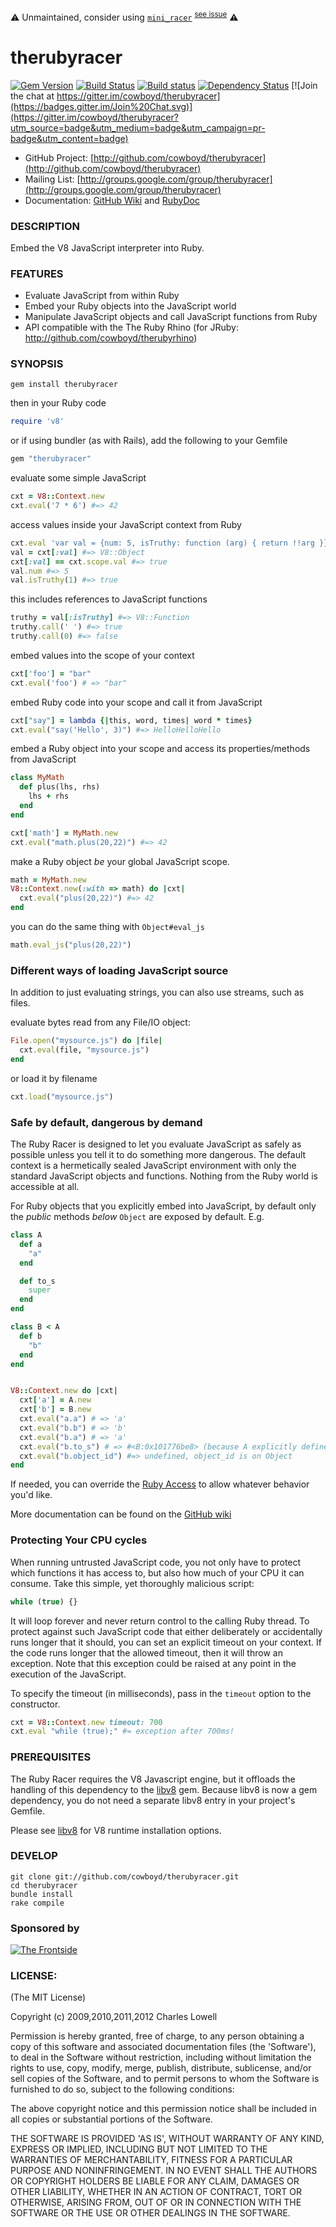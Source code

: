 ⚠️ Unmaintained, consider using [`mini_racer`](https://github.com/rubyjs/mini_racer) <sup><a href="https://github.com/rubyjs/therubyracer/issues/462">see issue</a></sup> ⚠️

# therubyracer

[![Gem Version](https://badge.fury.io/rb/therubyracer.png)](http://badge.fury.io/rb/therubyracer)
[![Build Status](https://travis-ci.org/cowboyd/therubyracer.png?branch=master)](https://travis-ci.org/cowboyd/therubyracer)
[![Build status](https://ci.appveyor.com/api/projects/status/aqw06doke164dca7?svg=true)](https://ci.appveyor.com/project/cowboyd/therubyracer)
[![Dependency Status](https://gemnasium.com/cowboyd/therubyracer.png)](https://gemnasium.com/cowboyd/therubyracer)
[![Join the chat at https://gitter.im/cowboyd/therubyracer](https://badges.gitter.im/Join%20Chat.svg)](https://gitter.im/cowboyd/therubyracer?utm_source=badge&utm_medium=badge&utm_campaign=pr-badge&utm_content=badge)


* GitHub Project: [http://github.com/cowboyd/therubyracer](http://github.com/cowboyd/therubyracer)
* Mailing List: [http://groups.google.com/group/therubyracer](http://groups.google.com/group/therubyracer)
* Documentation: [GitHub Wiki](https://github.com/cowboyd/therubyracer/wiki) and [RubyDoc](http://rubydoc.info/gems/therubyracer)

### DESCRIPTION

Embed the V8 JavaScript interpreter into Ruby.

### FEATURES

* Evaluate JavaScript from within Ruby
* Embed your Ruby objects into the JavaScript world
* Manipulate JavaScript objects and call JavaScript functions from Ruby
* API compatible with the The Ruby Rhino (for JRuby: http://github.com/cowboyd/therubyrhino)

### SYNOPSIS

    gem install therubyracer

then in your Ruby code

```ruby
require 'v8'
```

or if using bundler (as with Rails), add the following to your Gemfile

```ruby
gem "therubyracer"
```

evaluate some simple JavaScript

```ruby
cxt = V8::Context.new
cxt.eval('7 * 6') #=> 42
```

access values inside your JavaScript context from Ruby

```ruby
cxt.eval 'var val = {num: 5, isTruthy: function (arg) { return !!arg }}'
val = cxt[:val] #=> V8::Object
cxt[:val] == cxt.scope.val #=> true
val.num #=> 5
val.isTruthy(1) #=> true
```

this includes references to JavaScript functions

```ruby
truthy = val[:isTruthy] #=> V8::Function
truthy.call(' ') #=> true
truthy.call(0) #=> false
```

embed values into the scope of your context

```ruby
cxt['foo'] = "bar"
cxt.eval('foo') # => "bar"
```

embed Ruby code into your scope and call it from JavaScript

```ruby
cxt["say"] = lambda {|this, word, times| word * times}
cxt.eval("say('Hello', 3)") #=> HelloHelloHello
```

embed a Ruby object into your scope and access its properties/methods
from JavaScript

```ruby
class MyMath
  def plus(lhs, rhs)
    lhs + rhs
  end
end

cxt['math'] = MyMath.new
cxt.eval("math.plus(20,22)") #=> 42
```

make a Ruby object *be* your global JavaScript scope.

```ruby
math = MyMath.new
V8::Context.new(:with => math) do |cxt|
  cxt.eval("plus(20,22)") #=> 42
end
```

you can do the same thing with `Object#eval_js`

```ruby
math.eval_js("plus(20,22)")
```

### Different ways of loading JavaScript source

In addition to just evaluating strings, you can also use streams, such
as files.

evaluate bytes read from any File/IO object:

```ruby
File.open("mysource.js") do |file|
  cxt.eval(file, "mysource.js")
end
```

or load it by filename

```ruby
cxt.load("mysource.js")
```

### Safe by default, dangerous by demand

The Ruby Racer is designed to let you evaluate JavaScript as safely as
possible unless you tell it to do something more dangerous. The
default context is a hermetically sealed JavaScript environment with
only the standard JavaScript objects and functions. Nothing from the
Ruby world is accessible at all.

For Ruby objects that you explicitly embed into JavaScript, by default
only the _public_ methods _below_ `Object` are exposed by default.
E.g.

```ruby
class A
  def a
    "a"
  end

  def to_s
    super
  end
end

class B < A
  def b
    "b"
  end
end


V8::Context.new do |cxt|
  cxt['a'] = A.new
  cxt['b'] = B.new
  cxt.eval("a.a") # => 'a'
  cxt.eval("b.b") # => 'b'
  cxt.eval("b.a") # => 'a'
  cxt.eval("b.to_s") # => #<B:0x101776be8> (because A explicitly defined it)
  cxt.eval("b.object_id") #=> undefined, object_id is on Object
end
```

If needed, you can override the [Ruby Access][access] to allow whatever
behavior you'd like.

[access]:https://github.com/cowboyd/therubyracer/blob/master/lib/v8/access.rb

More documentation can be found on the [GitHub wiki](https://github.com/cowboyd/therubyracer/wiki)

### Protecting Your CPU cycles

When running untrusted JavaScript code, you not only have to protect
which functions it has access to, but also how much of your CPU it can
consume. Take this simple, yet thoroughly malicious script:

```javascript
while (true) {}
```

It will loop forever and never return control to the calling Ruby
thread. To protect against such JavaScript code that either
deliberately or accidentally runs longer that it should, you can
set an explicit timeout on your context. If the code runs longer that
the allowed timeout, then it will throw an exception. Note that this
exception could be raised at any point in the execution of the
JavaScript.

To specify the timeout (in milliseconds), pass in the `timeout` option
to the constructor.

```ruby
cxt = V8::Context.new timeout: 700
cxt.eval "while (true);" #= exception after 700ms!
```

### PREREQUISITES

The Ruby Racer requires the V8 Javascript engine, but it offloads the
handling of this dependency to the
[libv8](https://github.com/cowboyd/libv8) gem. Because libv8 is now a
gem dependency, you do not need a separate libv8 entry in your
project's Gemfile.

Please see [libv8](https://github.com/cowboyd/libv8) for V8 runtime
installation options.

### DEVELOP

    git clone git://github.com/cowboyd/therubyracer.git
    cd therubyracer
    bundle install
    rake compile

### Sponsored by

<a href="https://frontside.io">![The Frontside](/thefrontside.png)</a>

### LICENSE:

(The MIT License)

Copyright (c) 2009,2010,2011,2012 Charles Lowell

Permission is hereby granted, free of charge, to any person obtaining
a copy of this software and associated documentation files (the
'Software'), to deal in the Software without restriction, including
without limitation the rights to use, copy, modify, merge, publish,
distribute, sublicense, and/or sell copies of the Software, and to
permit persons to whom the Software is furnished to do so, subject to
the following conditions:

The above copyright notice and this permission notice shall be
included in all copies or substantial portions of the Software.

THE SOFTWARE IS PROVIDED 'AS IS', WITHOUT WARRANTY OF ANY KIND,
EXPRESS OR IMPLIED, INCLUDING BUT NOT LIMITED TO THE WARRANTIES OF
MERCHANTABILITY, FITNESS FOR A PARTICULAR PURPOSE AND NONINFRINGEMENT.
IN NO EVENT SHALL THE AUTHORS OR COPYRIGHT HOLDERS BE LIABLE FOR ANY
CLAIM, DAMAGES OR OTHER LIABILITY, WHETHER IN AN ACTION OF CONTRACT,
TORT OR OTHERWISE, ARISING FROM, OUT OF OR IN CONNECTION WITH THE
SOFTWARE OR THE USE OR OTHER DEALINGS IN THE SOFTWARE.

[1]: https://github.com/cowboyd/libv8
[2]: http://code.google.com/p/v8/wiki/BuildingWithGYP
